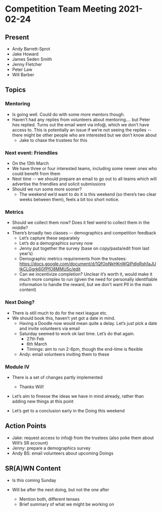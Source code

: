 # Competition Team Meeting 2021-02-24

## Present

- Andy Barrett-Sprot
- Jake Howard
- James Seden Smith
- Jenny Fletcher
- Peter Law
- Will Barber

## Topics

### Mentoring
  - Is going well. Could do with some more mentors though.
  - Haven’t had any replies from volunteers about mentoring…. but Peter _has_ replied. Turns out the email went via info@, which we don’t have access to. This is potentially an issue if we’re not seeing the replies -- there might be other people who are interested but we don’t know about
    - Jake to chase the trustees for this

### Next event: Friendlies
  - On the 13th March
  - We have three or four interested teams, including some newer ones who could benefit from them
  - Next time -- we should prepare an email to go out to all teams which will advertise the friendlies and solicit submissions
  - Should we run some more sooner?
    - The weekend we’d want to do it is this weekend (so there’s two clear weeks between them), feels a bit too short notice.

### Metrics
  - Should we collect them now? Does it feel weird to collect them in the middle?
  - There’s broadly two classes -- demographics and competition feedback
    - Let’s capture these separately
    - Let’s do a demographics survey now
    - Jenny put together the survey (base on copy/pasta/edit from last year’s)
    - Demographic metrics requirements from the trustees: <https://docs.google.com/document/d/1QfOpNkHKnWQiPdlgRsh1aJUtkCLGgrk6GfPfO8MMU5c/edit>
    - Can we incentivize completion? Unclear it’s worth it, would make it much more complex to run (given the need for personally identifiable information to handle the reward, but we don’t want PII in the main content)

### Next Doing?
  - There is still much to do for the next league etc.
  - We should book this, haven’t yet got a date in mind.
    - Having a Doodle now would mean quite a delay. Let’s just pick a date and invite volunteers via email
    - Saturday seemed to work ok last time. Let’s do that again.
      - 27th Feb
      - 6th March
      - Timings: aim to run 2-6pm, though the end-time is flexible
    - Andy: email volunteers inviting them to these

### Module Ⅳ
  - There is a set of changes partly implemented
    - Thanks Will!

  - Let’s aim to finesse the ideas we have in mind already, rather than adding new things at this point

  - Let’s get to a conclusion early in the Doing this weekend


## Action Points

- Jake: request access to info@ from the trustees (also poke them about Will’s SR account)
- Jenny: prepare a demographics survey
- Andy BS: email volunteers about upcoming Doings


## SR(A)WN Content

- Is this coming Sunday

- Will be after the next doing, but not the one after

  - Mention both, different tenses
  - Brief summary of what we might be working on
